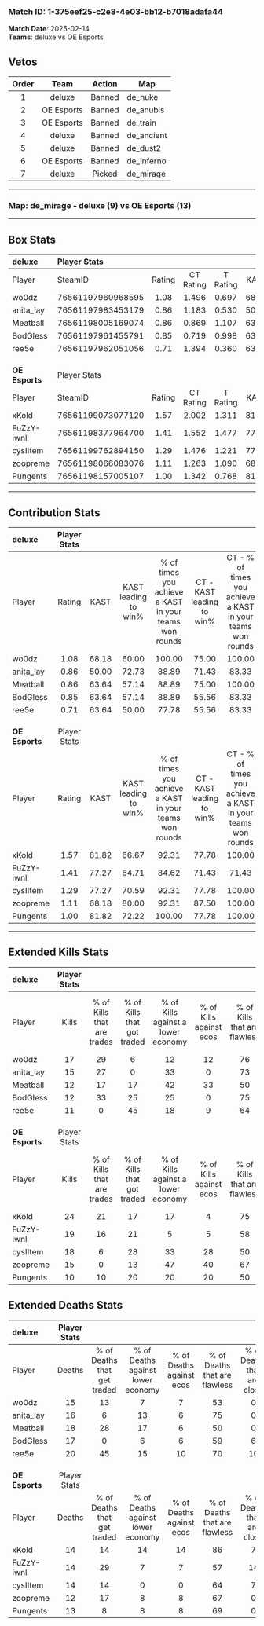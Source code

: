 ### Match ID: 1-375eef25-c2e8-4e03-bb12-b7018adafa44  
**Match Date**: 2025-02-14  
**Teams**: deluxe vs OE Esports  

## Vetos  

| Order | Team | Action | Map |
| :---: | :--: | :----: | --- |
| 1 | deluxe | Banned | de_nuke |
| 2 | OE Esports | Banned | de_anubis |
| 3 | OE Esports | Banned | de_train |
| 4 | deluxe | Banned | de_ancient |
| 5 | deluxe | Banned | de_dust2 |
| 6 | OE Esports | Banned | de_inferno |
| 7 | deluxe | Picked | de_mirage |

---  

### **Map**: de_mirage - deluxe (9) vs OE Esports (13)  
---  

## Box Stats  

| **deluxe**     | Player Stats      |        |           |          |       |       |       |         |        |      |     |
| :- | :- | :-: | :-: | :-: | :-: | :-: | :-: | :-: | :-: | :-: | :-: |
| Player         | SteamID           | Rating | CT Rating | T Rating | KAST  |  ADR  | Kills | Assists | Deaths | K/D  | HS% |
| wo0dz          | 76561197960968595 |  1.08  |   1.496   |  0.697   | 68.18 | 60.6  |  17   |    5    |   15   | 1.13 | 23  |
| anita_lay      | 76561197983453179 |  0.86  |   1.183   |  0.530   | 50.00 | 67.3  |  15   |    4    |   16   | 0.94 | 13  |
| Meatball       | 76561198005169074 |  0.86  |   0.869   |  1.107   | 63.64 | 80.7  |  12   |    8    |   18   | 0.67 | 41  |
| BodGless       | 76561197961455791 |  0.85  |   0.719   |  0.998   | 63.64 | 74.1  |  12   |    5    |   17   | 0.71 | 66  |
| ree5e          | 76561197962051056 |  0.71  |   1.394   |  0.360   | 63.64 | 64.1  |  11   |    6    |   20   | 0.55 | 27  |
|                |                   |        |           |          |       |       |       |         |        |      |     |
|                |                   |        |           |          |       |       |       |         |        |      |     |
|                |                   |        |           |          |       |       |       |         |        |      |     |
| **OE Esports** | Player Stats      |        |           |          |       |       |       |         |        |      |     |
| Player         | SteamID           | Rating | CT Rating | T Rating | KAST  |  ADR  | Kills | Assists | Deaths | K/D  | HS% |
| xKold          | 76561199073077120 |  1.57  |   2.002   |  1.311   | 81.82 | 91.7  |  24   |    3    |   14   | 1.71 | 29  |
| FuZzY-iwnl     | 76561198377964700 |  1.41  |   1.552   |  1.477   | 77.27 | 107.4 |  19   |    8    |   14   | 1.36 | 68  |
| cysIItem       | 76561199762894150 |  1.29  |   1.476   |  1.221   | 77.27 | 83.1  |  18   |    6    |   14   | 1.29 | 50  |
| zoopreme       | 76561198066083076 |  1.11  |   1.263   |  1.090   | 68.18 | 75.8  |  15   |    3    |   12   | 1.25 | 60  |
| Pungents       | 76561198157005107 |  1.00  |   1.342   |  0.768   | 81.82 | 66.9  |  10   |   11    |   13   | 0.77 | 70  |
---  

## Contribution Stats  

| **deluxe**     | Player Stats |       |                      |                                                        |                           |                                                             |                          |                                                            |
| :- | :-: | :-: | :-: | :-: | :-: | :-: | :-: | :-: |
| Player         |    Rating    | KAST  | KAST leading to win% | % of times you achieve a KAST in your teams won rounds | CT - KAST leading to win% | CT - % of times you achieve a KAST in your teams won rounds | T - KAST leading to win% | T - % of times you achieve a KAST in your teams won rounds |
| wo0dz          |     1.08     | 68.18 |        60.00         |                         100.00                         |           75.00           |                           100.00                            |          42.86           |                           100.00                           |
| anita_lay      |     0.86     | 50.00 |        72.73         |                         88.89                          |           71.43           |                            83.33                            |          75.00           |                           100.00                           |
| Meatball       |     0.86     | 63.64 |        57.14         |                         88.89                          |           75.00           |                           100.00                            |          33.33           |                           66.67                            |
| BodGless       |     0.85     | 63.64 |        57.14         |                         88.89                          |           55.56           |                            83.33                            |          60.00           |                           100.00                           |
| ree5e          |     0.71     | 63.64 |        50.00         |                         77.78                          |           55.56           |                            83.33                            |          40.00           |                           66.67                            |
|                |              |       |                      |                                                        |                           |                                                             |                          |                                                            |
|                |              |       |                      |                                                        |                           |                                                             |                          |                                                            |
|                |              |       |                      |                                                        |                           |                                                             |                          |                                                            |
| **OE Esports** | Player Stats |       |                      |                                                        |                           |                                                             |                          |                                                            |
| Player         |    Rating    | KAST  | KAST leading to win% | % of times you achieve a KAST in your teams won rounds | CT - KAST leading to win% | CT - % of times you achieve a KAST in your teams won rounds | T - KAST leading to win% | T - % of times you achieve a KAST in your teams won rounds |
| xKold          |     1.57     | 81.82 |        66.67         |                         92.31                          |           77.78           |                           100.00                            |          55.56           |                           83.33                            |
| FuZzY-iwnl     |     1.41     | 77.27 |        64.71         |                         84.62                          |           71.43           |                            71.43                            |          60.00           |                           100.00                           |
| cysIItem       |     1.29     | 77.27 |        70.59         |                         92.31                          |           77.78           |                           100.00                            |          62.50           |                           83.33                            |
| zoopreme       |     1.11     | 68.18 |        80.00         |                         92.31                          |           87.50           |                           100.00                            |          71.43           |                           83.33                            |
| Pungents       |     1.00     | 81.82 |        72.22         |                         100.00                         |           77.78           |                           100.00                            |          66.67           |                           100.00                           |
---  

## Extended Kills Stats  

| **deluxe**     | Player Stats |                            |                            |                                    |                         |                              |                                 |                                       |                    |           |
| :- | :-: | :-: | :-: | :-: | :-: | :-: | :-: | :-: | :-: | :-: |
| Player         |    Kills     | % of Kills that are trades | % of Kills that got traded | % of Kills against a lower economy | % of Kills against ecos | % of Kills that are flawless | % of Kills that are close duels | % of Kills that are assisted by flash | Pistol Round Kills | AWP Kills |
| wo0dz          |      17      |             29             |             6              |                 12                 |           12            |              76              |                6                |                   0                   |         0          |     0     |
| anita_lay      |      15      |             27             |             0              |                 33                 |            0            |              73              |                0                |                   7                   |         0          |     0     |
| Meatball       |      12      |             17             |             17             |                 42                 |           33            |              50              |               17                |                   0                   |         5          |     0     |
| BodGless       |      12      |             33             |             25             |                 25                 |            0            |              75              |                0                |                   0                   |         0          |     2     |
| ree5e          |      11      |             0              |             45             |                 18                 |            9            |              64              |                9                |                   9                   |         1          |     0     |
|                |              |                            |                            |                                    |                         |                              |                                 |                                       |                    |           |
|                |              |                            |                            |                                    |                         |                              |                                 |                                       |                    |           |
|                |              |                            |                            |                                    |                         |                              |                                 |                                       |                    |           |
| **OE Esports** | Player Stats |                            |                            |                                    |                         |                              |                                 |                                       |                    |           |
| Player         |    Kills     | % of Kills that are trades | % of Kills that got traded | % of Kills against a lower economy | % of Kills against ecos | % of Kills that are flawless | % of Kills that are close duels | % of Kills that are assisted by flash | Pistol Round Kills | AWP Kills |
| xKold          |      24      |             21             |             17             |                 17                 |            4            |              75              |                0                |                   0                   |         14         |     2     |
| FuZzY-iwnl     |      19      |             16             |             21             |                 5                  |            5            |              58              |                0                |                   5                   |         1          |     2     |
| cysIItem       |      18      |             6              |             28             |                 33                 |           28            |              50              |                6                |                   6                   |         1          |     5     |
| zoopreme       |      15      |             0              |             13             |                 47                 |           40            |              67              |                7                |                   0                   |         0          |     1     |
| Pungents       |      10      |             10             |             20             |                 20                 |           20            |              50              |               10                |                   0                   |         0          |     0     |
## Extended Deaths Stats  

| **deluxe**     | Player Stats |                             |                                   |                          |                               |                            |                           |               |
| :- | :-: | :-: | :-: | :-: | :-: | :-: | :-: | :-: |
| Player         |    Deaths    | % of Deaths that get traded | % of Deaths against lower economy | % of Deaths against ecos | % of Deaths that are flawless | % of Deaths that are close | % of Deaths while blinded | Deaths to AWP |
| wo0dz          |      15      |             13              |                 7                 |            7             |              53               |             0              |             0             |       1       |
| anita_lay      |      16      |              6              |                13                 |            6             |              75               |             0              |             0             |       4       |
| Meatball       |      18      |             28              |                17                 |            6             |              50               |             0              |             6             |       3       |
| BodGless       |      17      |              0              |                 6                 |            6             |              59               |             6              |             6             |       2       |
| ree5e          |      20      |             45              |                15                 |            10            |              70               |             10             |             0             |       6       |
|                |              |                             |                                   |                          |                               |                            |                           |               |
|                |              |                             |                                   |                          |                               |                            |                           |               |
|                |              |                             |                                   |                          |                               |                            |                           |               |
| **OE Esports** | Player Stats |                             |                                   |                          |                               |                            |                           |               |
| Player         |    Deaths    | % of Deaths that get traded | % of Deaths against lower economy | % of Deaths against ecos | % of Deaths that are flawless | % of Deaths that are close | % of Deaths while blinded | Deaths to AWP |
| xKold          |      14      |             14              |                14                 |            14            |              86               |             7              |             7             |       1       |
| FuZzY-iwnl     |      14      |             29              |                 7                 |            7             |              57               |             14             |             7             |       1       |
| cysIItem       |      14      |             14              |                 0                 |            0             |              64               |             7              |             0             |       0       |
| zoopreme       |      12      |             17              |                 8                 |            8             |              67               |             0              |             0             |       2       |
| Pungents       |      13      |              8              |                 8                 |            8             |              69               |             0              |             0             |       2       |
